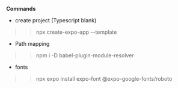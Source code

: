 **Commands**

- create project (Typescript blank)
>> npx create-expo-app --template

- Path mapping
>> npm i -D babel-plugin-module-resolver

- fonts
>> npx expo install expo-font @expo-google-fonts/roboto